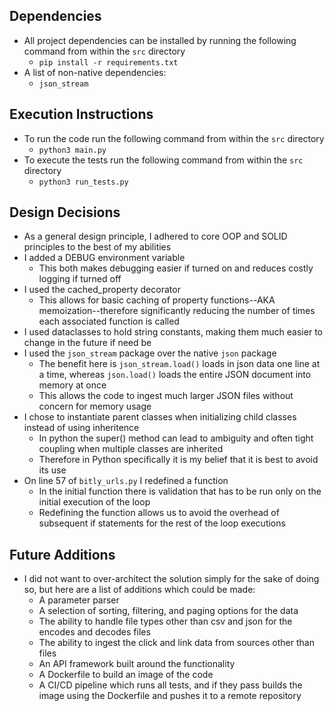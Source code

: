 ## Dependencies

* All project dependencies can be installed by running the following command from within the `src` directory
  * `pip install -r requirements.txt`
* A list of non-native dependencies:
  * `json_stream`

## Execution Instructions

* To run the code run the following command from within the `src` directory
  * `python3 main.py`
* To execute the tests run the following command from within the `src` directory
  * `python3 run_tests.py`

## Design Decisions

* As a general design principle, I adhered to core OOP and SOLID principles to the best of my abilities
* I added a DEBUG environment variable
  * This both makes debugging easier if turned on and reduces costly logging if turned off
* I used the cached_property decorator
  * This allows for basic caching of property functions--AKA memoization--therefore significantly reducing the number of times each associated function is called
* I used dataclasses to hold string constants, making them much easier to change in the future if need be
* I used the `json_stream` package over the native `json` package
  * The benefit here is `json_stream.load()` loads in json data one line at a time, whereas `json.load()` loads the entire JSON document into memory at once
  * This allows the code to ingest much larger JSON files without concern for memory usage
* I chose to instantiate parent classes when initializing child classes instead of using inheritence
  * In python the super() method can lead to ambiguity and often tight coupling when multiple classes are inherited
  * Therefore in Python specifically it is my belief that it is best to avoid its use
* On line 57 of `bitly_urls.py` I redefined a function
  * In the initial function there is validation that has to be run only on the initial execution of the loop
  * Redefining the function allows us to avoid the overhead of subsequent if statements for the rest of the loop executions

## Future Additions

* I did not want to over-architect the solution simply for the sake of doing so, but here are a list of additions which could be made:
  * A parameter parser
  * A selection of sorting, filtering, and paging options for the data
  * The ability to handle file types other than csv and json for the encodes and decodes files
  * The ability to ingest the click and link data from sources other than files
  * An API framework built around the functionality
  * A Dockerfile to build an image of the code
  * A CI/CD pipeline which runs all tests, and if they pass builds the image using the Dockerfile and pushes it to a remote repository
